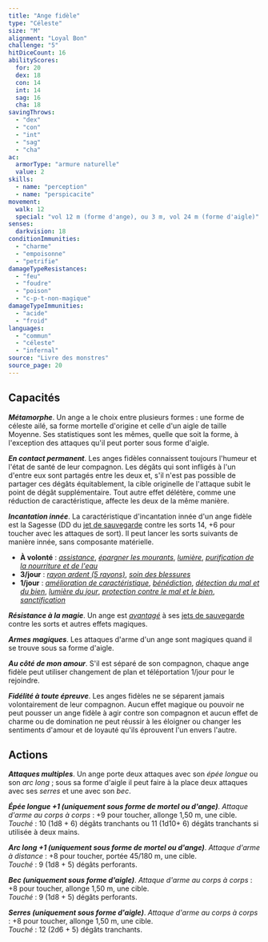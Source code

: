 ```yaml
---
title: "Ange fidèle"
type: "Céleste"
size: "M"
alignment: "Loyal Bon"
challenge: "5"
hitDiceCount: 16
abilityScores:
  for: 20
  dex: 18
  con: 14
  int: 14
  sag: 16
  cha: 18
savingThrows:
  - "dex"
  - "con"
  - "int"
  - "sag"
  - "cha"
ac:
  armorType: "armure naturelle"
  value: 2
skills:
  - name: "perception"
  - name: "perspicacite"
movement:
  walk: 12
  special: "vol 12 m (forme d'ange), ou 3 m, vol 24 m (forme d'aigle)"
senses:
  darkvision: 18
conditionImmunities:
  - "charme"
  - "empoisonne"
  - "petrifie"
damageTypeResistances:
  - "feu"
  - "foudre"
  - "poison"
  - "c-p-t-non-magique"
damageTypeImmunities:
  - "acide"
  - "froid"
languages:
  - "commun"
  - "céleste"
  - "infernal"
source: "Livre des monstres"
source_page: 20
---
```

## Capacités
_**Métamorphe**_. Un ange a le choix entre plusieurs formes : une forme de céleste ailé, sa forme mortelle d'origine et celle d'un aigle de taille Moyenne. Ses statistiques sont les mêmes, quelle que soit la forme, à l'exception des attaques qu'il peut porter sous forme d'aigle.

_**En contact permanent**_. Les anges fidèles connaissent toujours l'humeur et l'état de santé de leur compagnon. Les dégâts qui sont infligés à l'un d'entre eux sont partagés entre les deux et, s'il n'est pas possible de partager ces dégâts équitablement, la cible originelle de l'attaque subit le point de dégât supplémentaire. Tout autre effet délétère, comme une réduction de caractéristique, affecte les deux de la même manière.

_**Incantation innée**_. La caractéristique d'incantation innée d'un ange fidèle est la Sagesse (DD du [jet de sauvegarde](/utiliser-les-caracteristiques/#jets-de-sauvegarde) contre les sorts 14, +6 pour toucher avec les attaques de sort). Il peut lancer les sorts suivants de manière innée, sans composante matérielle.
* **À volonté** : [_assistance_](/grimoire/assistance/), [_épargner les mourants_](/grimoire/epargner-les-mourants/), [_lumière_](/grimoire/lumiere/), [_purification de la nourriture et de l'eau_](/grimoire/purification-de-la-nourriture-et-de-l-eau/)
* **3/jour** : [_rayon ardent (5 rayons)_](/grimoire/rayon-ardent/), [_soin des blessures_](/grimoire/soin-des-blessures/)
* **1/jour** : [_amélioration de caractéristique_](/grimoire/amelioration-de-caracteristique/), [_bénédiction_](/grimoire/benediction/), [_détection du mal et du bien_](/grimoire/detection-du-mal-et-du-bien/), [_lumière du jour_](/grimoire/lumiere-du-jour/), [_protection contre le mal et le bien_](/grimoire/protection-contre-le-mal-et-le-bien/), [_sanctification_](/grimoire/sanctification/)

_**Résistance à la magie**_. Un ange est [_avantagé_](/utiliser-les-caracteristiques/#avantage-et-desavantage) à ses [jets de sauvegarde](/utiliser-les-caracteristiques/#jets-de-sauvegarde) contre les sorts et autres effets magiques.

_**Armes magiques**_. Les attaques d'arme d'un ange sont magiques quand il se trouve sous sa forme d'aigle.

_**Au côté de mon amour**_. S'il est séparé de son compagnon, chaque ange fidèle peut utiliser changement de plan et téléportation 1/jour pour le rejoindre.

_**Fidélité à toute épreuve**_. Les anges fidèles ne se séparent jamais volontairement de leur compagnon. Aucun effet magique ou pouvoir ne peut pousser un ange fidèle à agir contre son compagnon et aucun effet de charme ou de domination ne peut réussir à les éloigner ou changer les sentiments d'amour et de loyauté qu'ils éprouvent l'un envers l'autre.

## Actions
_**Attaques multiples**_. Un ange porte deux attaques avec son _épée longue_ ou son _arc long_ ; sous sa forme d'aigle il peut faire à la place deux attaques avec ses _serres_ et une avec son _bec_.

_**Épée longue +1 (uniquement sous forme de mortel ou d'ange)**_. _Attaque d'arme au corps à corps_ : +9 pour toucher, allonge 1,50 m, une cible.  
_Touché_ : 10 (1d8 + 6) dégâts tranchants ou 11 (1d10+ 6) dégâts tranchants si utilisée à deux mains.

_**Arc long +1 (uniquement sous forme de mortel ou d'ange)**_. _Attaque d'arme à distance_ : +8 pour toucher, portée 45/180 m, une cible.  
_Touché_ : 9 (1d8 + 5) dégâts perforants.

_**Bec (uniquement sous forme d'aigle)**_. _Attaque d'arme au corps à corps_ : +8 pour toucher, allonge 1,50 m, une cible.  
_Touché_ : 9 (1d8 + 5) dégâts perforants.

_**Serres (uniquement sous forme d'aigle)**_. _Attaque d'arme au corps à corps_ : +8 pour toucher, allonge 1,50 m, une cible.  
_Touché_ : 12 (2d6 + 5) dégâts tranchants.
